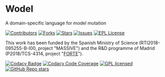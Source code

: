 # Wodel
A domain-specific language for model mutation

[![Contributors][contributors-shield]][contributors-url]
[![Forks][forks-shield]][forks-url]
[![Stars][stars-shield]][stars-url]
[![Issues][issues-shield]][issues-url]
[![EPL License][license-shield]][license-url]

This work has been funded by the Spanish Ministry of Science (RTI2018-095255-B-I00, project "MASSIVE") and the R&D programme of Madrid (P2018/TCS-4314, project "[FORTE](https://antares.sip.ucm.es/forte-cm/)"). 

[contributors-shield]: https://img.shields.io/github/contributors/gomezabajo/Wodel?style=for-the-badge
[contributors-url]: https://github.com/gomezabajo/Wodel/graphs/contributors

[stars-shield]: https://img.shields.io/github/stars/gomezabajo/Wodel?style=for-the-badge
[stars-url]: https://github.com/gomezabajo/Wodel/stargazers

[forks-shield]: https://img.shields.io/github/forks/gomezabajo/Wodel?style=for-the-badge
[forks-url]: https://github.com/gomezabajo/Wodel/network/members

[issues-shield]: https://img.shields.io/github/issues/gomezabajo/Wodel?style=for-the-badge
[issues-url]: https://github.com/gomezabajo/Wodel/issues

[license-shield]: https://img.shields.io/github/license/gomezabajo/Wodel?style=for-the-badge
[license-url]: https://raw.githubusercontent.com/gomezabajo/Wodel/master/LICENSE.txt


[![Codacy Badge](https://app.codacy.com/project/badge/Grade/9aaa4b031c1d4143bdd39c4eedf49562)](https://www.codacy.com/gh/gomezabajo/Wodel/dashboard?utm_source=github.com&amp;utm_medium=referral&amp;utm_content=gomezabajo/Wodel&amp;utm_campaign=Badge_Grade)
[![Codacy Code Coverage](https://app.codacy.com/project/badge/Coverage/9aaa4b031c1d4143bdd39c4eedf49562)](https://www.codacy.com/gh/gomezabajo/Wodel/dashboard?utm_source=github.com&utm_medium=referral&utm_content=gomezabajo/Wodel&utm_campaign=Badge_Coverage)
[![GPL licensed](https://img.shields.io/badge/license-EPL2.0-orange.svg)](https://www.eclipse.org/legal/epl-2.0/)
[![GitHub Repo stars](https://img.shields.io/github/stars/gomezabajo/Wodel?label=Repo%20Stars)](https://github.com/gomezabajo/Wodel/stargazers)
